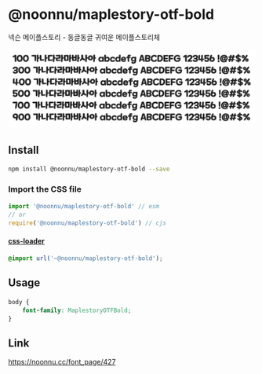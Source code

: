 # @noonnu/maplestory-otf-bold

넥슨 메이플스토리 - 동글동글 귀여운 메이플스토리체

![example](./example.png)

## Install

```bash
npm install @noonnu/maplestory-otf-bold --save
```

### Import the CSS file

```js
import '@noonnu/maplestory-otf-bold' // esm
// or
require('@noonnu/maplestory-otf-bold') // cjs
```

#### [css-loader](https://github.com/webpack-contrib/css-loader)

```css
@import url('~@noonnu/maplestory-otf-bold');
```

## Usage

```css
body {
    font-family: MaplestoryOTFBold;
}
```

## Link

https://noonnu.cc/font_page/427
